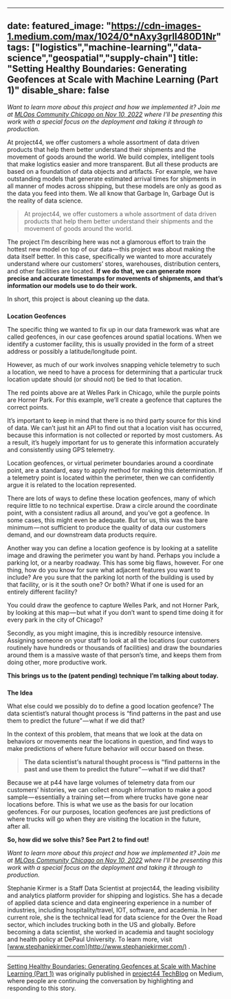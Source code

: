 



---
date: 
featured_image: "https://cdn-images-1.medium.com/max/1024/0*nAxy3grlI480D1Nr"
tags: ["logistics","machine-learning","data-science","geospatial","supply-chain"]
title: "Setting Healthy Boundaries: Generating Geofences at Scale with Machine Learning (Part 1)"
disable_share: false
---
      

*Want to learn more about this project and how we implemented it? Join me at* 
[*MLOps Community Chicago on Nov 10, 2022*](https://www.meetup.com/mlops-chicago/events/289352930/)
*where I’ll be presenting this work with a special focus on the deployment and taking it through to production.* 




 At project44, we offer customers a whole assortment of data driven products that help them better understand their shipments and the movement of goods around the world. We build complex, intelligent tools that make logistics easier and more transparent. But all these products are based on a foundation of data objects and artifacts. For example, we have outstanding models that generate estimated arrival times for shipments in all manner of modes across shipping, but these models are only as good as the data you feed into them. We all know that Garbage In, Garbage Out is the reality of data science.




> 
>  At project44, we offer customers a whole assortment of data driven products that help them better understand their shipments and the movement of goods around the world.
> 



 The project I’m describing here was not a glamorous effort to train the hottest new model on top of our data — this project was about making the data itself better. In this case, specifically we wanted to more accurately understand where our customers’ stores, warehouses, distribution centers, and other facilities are located.
 **If we do that, we can generate more precise and accurate timestamps for movements of shipments, and that’s information our models use to do their work.** 




 In short, this project is about cleaning up the data.



### 
**Location Geofences**



 The specific thing we wanted to fix up in our data framework was what are called geofences, in our case geofences around spatial locations. When we identify a customer facility, this is usually provided in the form of a street address or possibly a latitude/longitude point.




 However, as much of our work involves snapping vehicle telemetry to such a location, we need to have a process for determining that a particular truck location update should (or should not) be tied to that location.






 The red points above are at Welles Park in Chicago, while the purple points are Horner Park. For this example, we’ll create a geofence that captures the correct points.
 


 It’s important to keep in mind that there is no third party source for this kind of data. We can’t just hit an API to find out that a location visit has occurred, because this information is not collected or reported by most customers. As a result, it’s hugely important for us to generate this information accurately and consistently using GPS telemetry.




 Location geofences, or virtual perimeter boundaries around a coordinate point, are a standard, easy to apply method for making this determination. If a telemetry point is located within the perimeter, then we can confidently argue it is related to the location represented.




 There are lots of ways to define these location geofences, many of which require little to no technical expertise. Draw a circle around the coordinate point, with a consistent radius all around, and you’ve got a geofence. In some cases, this might even be adequate. But for us, this was the bare minimum — not sufficient to produce the quality of data our customers demand, and our downstream data products require.




 Another way you can define a location geofence is by looking at a satellite image and drawing the perimeter you want by hand. Perhaps you include a parking lot, or a nearby roadway. This has some big flaws, however. For one thing, how do you know for sure what adjacent features you want to include? Are you sure that the parking lot north of the building is used by that facility, or is it the south one? Or both? What if one is used for an entirely different facility?






 You could draw the geofence to capture Welles Park, and not Horner Park, by looking at this map — but what if you don’t want to spend time doing it for every park in the city of Chicago?
 


 Secondly, as you might imagine, this is incredibly resource intensive. Assigning someone on your staff to look at all the locations (our customers routinely have hundreds or thousands of facilities) and draw the boundaries around them is a massive waste of that person’s time, and keeps them from doing other, more productive work.




**This brings us to the (patent pending) technique I’m talking about today.** 



### 
**The Idea**



 What else could we possibly do to define a good location geofence? The data scientist’s natural thought process is “find patterns in the past and use them to predict the future” — what if we did that?
 
 In the context of this problem, that means that we look at the data on behaviors or movements near the locations in question, and find ways to make predictions of where future behavior will occur based on these.




> 
> **The data scientist’s natural thought process is “find patterns in the past and use them to predict the future” — what if we did that?** 
> 



 Because we at p44 have large volumes of telemetry data from our customers’ histories, we can collect enough information to make a good sample — essentially a training set — from where trucks have gone near locations before. This is what we use as the basis for our location geofences. For our purposes, location geofences are just predictions of where trucks will go when they are visiting the location in the future, after all.




**So, how did we solve this? See Part 2 to find out!** 




*Want to learn more about this project and how we implemented it? Join me at* 
[*MLOps Community Chicago on Nov 10, 2022*](https://www.meetup.com/mlops-chicago/events/289352930/)
*where I’ll be presenting this work with a special focus on the deployment and taking it through to production.* 




 Stephanie Kirmer is a Staff Data Scientist at project44, the leading visibility and analytics platform provider for shipping and logistics. She has a decade of applied data science and data engineering experience in a number of industries, including hospitality/travel, IOT, software, and academia. In her current role, she is the technical lead for data science for the Over the Road sector, which includes trucking both in the US and globally. Before becoming a data scientist, she worked in academia and taught sociology and health policy at DePaul University. To learn more, visit
 [www.stephaniekirmer.com](http://www.stephaniekirmer.com/) 
 .






---



[Setting Healthy Boundaries: Generating Geofences at Scale with Machine Learning (Part 1)](https://medium.com/project44-techblog/setting-healthy-boundaries-generating-geofences-at-scale-with-machine-learning-part-1-c2067ef49777) 
 was originally published in
 [project44 TechBlog](https://medium.com/project44-techblog) 
 on Medium, where people are continuing the conversation by highlighting and responding to this story.



